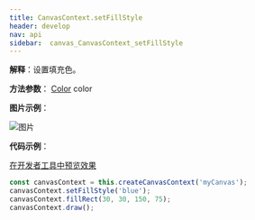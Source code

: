 ```yaml
---
title: CanvasContext.setFillStyle
header: develop
nav: api
sidebar:  canvas_CanvasContext_setFillStyle
---
```

 

**解释**：设置填充色。

**方法参数**： [Color](/develop/api/canvas_color/) color

**图片示例**：

![图片](../../../../img/api/canvas/setFillStyle.png)

**代码示例**：

<a href="swanide://fragment/130dc92945ea6869f8d81213f6e780e71573717221468" title="在开发者工具中预览效果" target="_self">在开发者工具中预览效果</a>

```js
const canvasContext = this.createCanvasContext('myCanvas');
canvasContext.setFillStyle('blue');
canvasContext.fillRect(30, 30, 150, 75);
canvasContext.draw();
```


